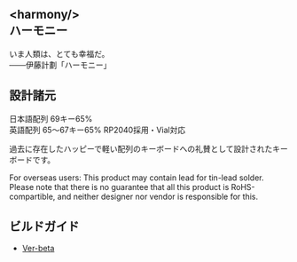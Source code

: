 \<harmony/>  
ハーモニー
----------------------------
いま人類は、とても幸福だ。  
───伊藤計劃「ハーモニー」
## 設計諸元
日本語配列 69キー65%  
英語配列 65～67キー65%
RP2040採用・Vial対応  
  
過去に存在したハッピーで軽い配列のキーボードへの礼賛として設計されたキーボードです。  
  
For overseas users: This product may contain lead for tin-lead solder.  
Please note that there is no guarantee that all this product is RoHS-compartible, and neither designer nor vendor is responsible for this.  

## ビルドガイド
- [Ver-beta](https://github.com/Cheena-gb/harmony/blob/main/docs/buildguide.md)
